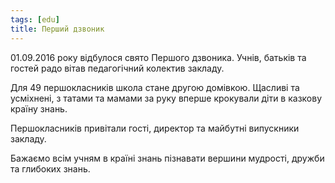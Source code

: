 ```yaml
---
tags: [edu]
title: Перший дзвоник
---
```


01.09.2016 року відбулося свято Першого дзвоника. Учнів, батьків та гостей радо вітав педагогічний колектив закладу.

Для 49 першокласників школа стане другою домівкою. Щасливі та усміхнені, з татами та мамами за руку вперше крокували діти в казкову країну знань.

Першокласників привітали гості, директор та майбутні випускники закладу.

Бажаємо всім учням в країні знань пізнавати вершини мудрості, дружби та глибоких знань.

<slideshow id="72157670052546824"></slideshow>
